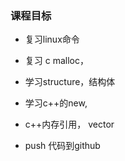 ### 课程目标
* 复习linux命令
* 复习 c malloc，
* 学习structure，结构体
* 学习c++的new,

* c++内存引用， vector
* push 代码到github

